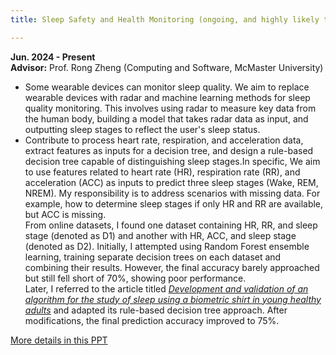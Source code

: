 ```yaml
---
title: Sleep Safety and Health Monitoring (ongoing, and highly likely that a paper will be published)

---
```


**Jun. 2024 - Present**  
**Advisor:** Prof. Rong Zheng (Computing and Software, McMaster University)
<!--more-->
- Some wearable devices can monitor sleep quality. We aim to replace wearable devices with radar and machine learning methods 
for sleep quality monitoring. This involves using radar to measure key data from the human body, building a model that takes radar data as input, and outputting sleep stages to reflect the user's sleep status.
- Contribute to process heart rate, respiration, and acceleration data, extract features as inputs for a decision tree, and design a rule-based decision tree capable of distinguishing sleep stages.In specific, We aim to use features related to heart rate (HR), respiration rate (RR), and acceleration (ACC) as inputs to predict three sleep stages (Wake, REM, NREM). My responsibility is to address scenarios with missing data. For example, how to determine sleep stages if only HR and RR are available, but ACC is missing.  
  From online datasets, I found one dataset containing HR, RR, and sleep stage (denoted as D1) and another with HR, ACC, and sleep stage (denoted as D2). Initially, I attempted using Random Forest ensemble learning, training separate decision trees on each dataset and combining their results. However, the final accuracy barely approached but still fell short of 70%, showing poor performance.  
  Later, I referred to the article titled *[Development and validation of an algorithm for the study of sleep using a biometric shirt in young healthy adults](#)* and adapted its rule-based decision tree approach. After modifications, the final prediction accuracy improved to 75%.

[More details in this PPT](/uploads/Bedside_Safety_and_Sleep_Monitoring_presentation.pptx.zip)
